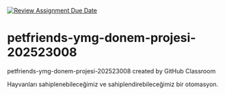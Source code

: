 [![Review Assignment Due Date](https://classroom.github.com/assets/deadline-readme-button-24ddc0f5d75046c5622901739e7c5dd533143b0c8e959d652212380cedb1ea36.svg)](https://classroom.github.com/a/QA5O9x4M)
# petfriends-ymg-donem-projesi-202523008
petfriends-ymg-donem-projesi-202523008 created by GitHub Classroom




Hayvanları sahiplenebileceğimiz ve sahiplendirebileceğimiz bir otomasyon.
